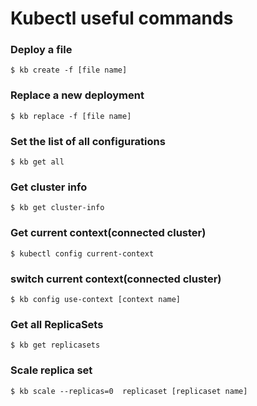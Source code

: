 # Kubectl useful commands

### Deploy a file 
` $ kb create -f [file name] `



### Replace a new deployment
` $ kb replace -f [file name] `

### Set the list of all configurations
` $ kb get all `

### Get cluster info
`$ kb get cluster-info`

### Get current context(connected cluster)
`$ kubectl config current-context`

### switch current context(connected cluster)
`$ kb config use-context [context name]`

### Get all ReplicaSets
`$ kb get replicasets`

### Scale replica set
`$ kb scale --replicas=0  replicaset [replicaset name]`
